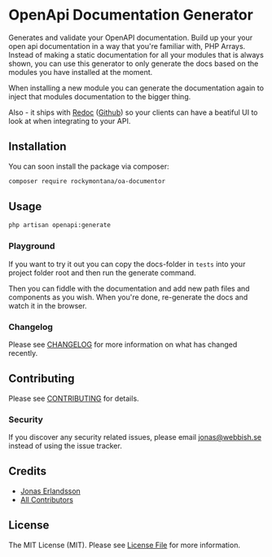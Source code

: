 # OpenApi Documentation Generator
Generates and validate your OpenAPI documentation.
Build up your your open api documentation in a way that you're familiar with, PHP Arrays.
Instead of making a static documentation for all your modules that is always shown, you can use this generator to only generate the docs based on the modules you have installed at the moment.

When installing a new module you can generate the documentation again to inject that modules documentation to the bigger thing.


Also - it ships with [Redoc](https://redocly.github.io/redoc/) ([Github](https://github.com/Redocly/redoc)) so your clients can have a beatiful UI to look at when integrating to your API.

## Installation

You can soon install the package via composer:

```bash
composer require rockymontana/oa-documentor
```

## Usage

``` bash
php artisan openapi:generate
```

### Playground
If you want to try it out you can copy the docs-folder in `tests` into your project folder root and then run the generate command.

Then you can fiddle with the documentation and add new path files and components as you wish. When you're done, re-generate the docs and watch it in the browser.

### Changelog

Please see [CHANGELOG](CHANGELOG.md) for more information on what has changed recently.

## Contributing

Please see [CONTRIBUTING](CONTRIBUTING.md) for details.

### Security

If you discover any security related issues, please email jonas@webbish.se instead of using the issue tracker.

## Credits

- [Jonas Erlandsson](https://github.com/rockymontana)
- [All Contributors](../../contributors)

## License

The MIT License (MIT). Please see [License File](LICENSE.md) for more information.
